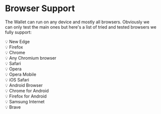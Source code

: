 # Browser Support

The Wallet can run on any device and mostly all browsers. Obviously we can only test the main ones but here's a list of tried and tested browsers we fully support:

💡 New Edge
<br/>
💡 Firefox
<br/>
💡 Chrome
<br/>
💡 Any Chromium browser
<br/>
💡 Safari
<br/>
💡 Opera
<br/>
💡 Opera Mobile
<br/>
💡 iOS Safari
<br/>
💡 Android Browser
<br/>
💡 Chrome for Android
<br/>
💡 Firefox for Android
<br/>
💡 Samsung Internet
<br/>
💡 Brave

